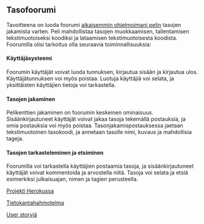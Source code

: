 ## Tasofoorumi

Tavoitteena on luoda foorumi [aikaisemmin ohjelmoimani pelin](https://github.com/Craetion5/otm-harjoitustyo) tasojen jakamista varten. Peli mahdollistaa tasojen muokkaamisen, tallentamisen tekstimuotoiseksi koodiksi ja lataamisen tekstimuotoisesta koodista. Foorumilla olisi tarkoitus olla seuraavia toiminnallisuuksia:

#### Käyttäjäsysteemi

Foorumin käyttäjät voivat luoda tunnuksen, kirjautua sisään ja kirjautua ulos. Käyttäjätunnuksen voi myös poistaa. Luotuja käyttäjiä voi selata, ja yksittäisten käyttäjien tietoja voi tarkastella.

#### Tasojen jakaminen

Pelikenttien jakaminen on foorumin keskeinen ominaisuus. Sisäänkirjautuneet käyttäjät voivat jakaa tasoja tekemällä postauksia, ja omia postauksia voi myös poistaa. Tasonjakamispostauksessa jaetaan tekstimuotoinen tasokoodi, ja annetaan tasolle nimi, kuvaus ja mahdollisia tageja.

#### Tasojen tarkasteleminen ja etsiminen

Foorumilla voi tarkastella käyttäjien postaamia tasoja, ja sisäänkirjautuneet käyttäjät voivat kommentoida ja arvostella niitä. Tasoja voi selata ja etsiä esimerkiksi julkaisuajan, nimen ja tagien perusteella.

[Projekti Herokussa](https://mazelevelforum.herokuapp.com/)

[Tietokantahahmotelma](https://github.com/Craetion5/tasofoorumi/blob/master/documentation/tietokantahahmotelma.md)

[User storyjä](https://github.com/Craetion5/tasofoorumi/blob/master/documentation/user_storyt.md)
